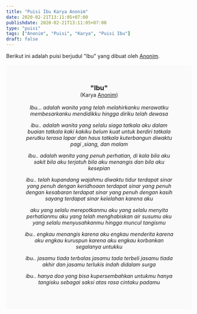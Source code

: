 ```yaml
---
title: "Puisi Ibu Karya Anonim"
date: 2020-02-21T13:11:05+07:00
publishdate: 2020-02-21T13:11:05+07:00
type: "puisi"
tags: ["Anonim", "Puisi", "Karya", "Puisi Ibu"]
draft: false
---
```


<div dir="ltr" style="text-align: left;" trbidi="on"><div dir="ltr" style="text-align: left;" trbidi="on"><div style="text-align: justify;">Berikut ini adalah puisi berjudul "Ibu" yang dibuat oleh <a href="https://www.sekata.web.id/tags/anonim" target="_blank">Anonim</a>. </div><br /><div style="background: #FAFAFA; font-size: 14px; padding: 50px; text-align: center;"><span style="font-size: 18px;"><b>"Ibu"</b></span><br />(Karya <a href="https://www.sekata.web.id/tags/anonim" target="_blank">Anonim</a>) <br /><br /><i>Ibu…
adalah wanita yang telah melahirkanku
merawatku
membesarkanku
mendidikku
hingga diriku telah dewasa

ibu..
adalah wanita yang selalu siaga tatkala aku dalam buaian
tatkala kaki kakiku belum kuat untuk berdiri
tatkala perutku terasa lapar dan haus
tatkala kuterbangun diwaktu pagi ,siang, dan malam

ibu..
adalah wanita yang penuh perhatian, di kala
bila aku sakit
bila aku terjatuh
bila aku menangis
dan bila aku kesepian

ibu..
telah kupandang wajahmu diwaktu tidur
terdapat sinar yang penuh dengan keridhoaan
terdapat sinar yang penuh dengan kesabaran
terdapat sinar yang penuh dengan kasih sayang
terdapat sinar kelelahan karena aku

aku yang selalu merepotkanmu
aku yang selalu menyita perhatianmu
aku yang telah menghabiskan air susumu
aku yang selalu menyusahkanmu hingga muncul tangismu

ibu..
engkau menangis karena aku
engkau menderita karena aku
engkau kuruspun karena aku
engkau korbankan segalanya untukku

ibu..
jasamu tiada terbalas
jasamu tada terbeli
jasamu tiada akhir
dan jasamu terlukis indah didalam surga

ibu..
hanya doa yang bisa kupersembahkan untukmu
hanya tangisku sebagai saksi
atas rasa cintaku padamu</i></div></div></div>
